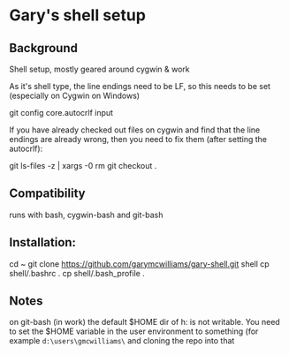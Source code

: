 Gary's shell setup
==================

## Background

Shell setup, mostly geared around cygwin & work

As it's shell type, the line endings need to be LF, so this needs to be set (especially on Cygwin on Windows)

git config core.autocrlf input

If you have already checked out files on cygwin and find that the line endings are already wrong, then you need to fix them (after setting the autocrlf):

git ls-files -z | xargs -0 rm
git checkout .

## Compatibility

runs with bash, cygwin-bash and git-bash

## Installation:
cd ~
git clone https://github.com/garymcwilliams/gary-shell.git shell
cp shell/.bashrc .
cp shell/.bash_profile .

## Notes
on git-bash (in work) the default $HOME dir of h: is not writable.
You need to set the $HOME variable in the user environment to something
(for example `d:\users\gmcwilliams\` and cloning the repo into that
